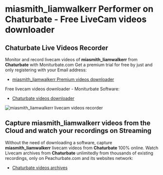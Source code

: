 # miasmith_liamwalkerr Performer on Chaturbate - Free LiveCam videos downloader

## Chaturbate Live Videos Recorder

Monitor and record livecam videos of **miasmith_liamwalkerr** from **Chaturbate** with Moniturbate.com
Get a premium trial for free by just and only registering with your Email address:
* [miasmith_liamwalkerr Premium videos downloader](https://moniturbate.com/request-demo-licence-key.html)

Free livecam videos downloader - Moniturbate Software:
* [Chaturbate videos downloader](https://moniturbate.com/moniturbate-download-software.html)

![miasmith_liamwalkerr livecam videos recorder](https://peachurnet.com/templates/moniturbate-software.png)


## Capture miasmith_liamwalkerr videos from the Cloud and watch your recordings on Streaming

Without the need of downloading a software, capture **miasmith_liamwalkerr** livecam videos from **Chaturbate** 100% online.
Watch Livecam archives from **Chaturbate** unlimitedly from thousands of existing recordings, only on Peachurbate.com and its websites network:
* [Chaturbate videos archives](https://peachurnet.com/)